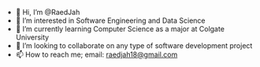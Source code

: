 - 👋 Hi, I’m @RaedJah
- 👀 I’m interested in Software Engineering and Data Science
- 🌱 I’m currently learning Computer Science as a major at Colgate University
- 💞️ I’m looking to collaborate on any type of software development project
- 📫 How to reach me; email: raedjah18@gmail.com

<!---
RaedJah/RaedJah is a ✨ special ✨ repository because its `README.md` (this file) appears on your GitHub profile.
You can click the Preview link to take a look at your changes.
--->
